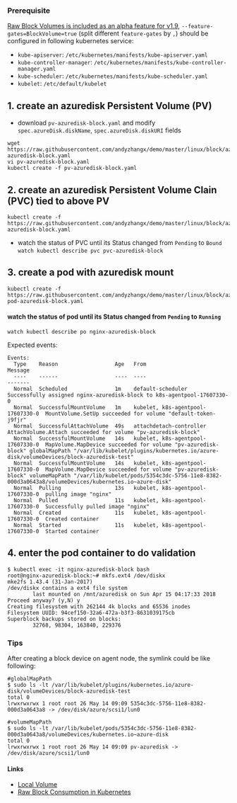 ### Prerequisite
[Raw Block Volumes is included as an alpha feature for v1.9](https://kubernetes.io/docs/concepts/storage/persistent-volumes/#block-block-volume-support), `--feature-gates=BlockVolume=true` (split different `feature-gates` by `,`) should be configured in following kubernetes service:
 - `kube-apiserver`: `/etc/kubernetes/manifests/kube-apiserver.yaml`
 - `kube-controller-manager`: `/etc/kubernetes/manifests/kube-controller-manager.yaml`
 - `kube-scheduler`: `/etc/kubernetes/manifests/kube-scheduler.yaml`
 - `kubelet`: `/etc/default/kubelet`

## 1. create an azuredisk Persistent Volume (PV)
 - download `pv-azuredisk-block.yaml` and modify `spec.azureDisk.diskName`, `spec.azureDisk.diskURI` fields
```
wget https://raw.githubusercontent.com/andyzhangx/demo/master/linux/block/azuredisk/pv-azuredisk-block.yaml
vi pv-azuredisk-block.yaml
kubectl create -f pv-azuredisk-block.yaml
```
## 2. create an azuredisk Persistent Volume Clain (PVC) tied to above PV
```
kubectl create -f https://raw.githubusercontent.com/andyzhangx/demo/master/linux/block/azuredisk/pvc-azuredisk-block.yaml
```

 - watch the status of PVC until its Status changed from `Pending` to `Bound`
```watch kubectl describe pvc pvc-azuredisk-block```

## 3. create a pod with azuredisk mount
```
kubectl create -f https://raw.githubusercontent.com/andyzhangx/demo/master/linux/block/azuredisk/nginx-pod-azuredisk-block.yaml
```

#### watch the status of pod until its Status changed from `Pending` to `Running`
```watch kubectl describe po nginx-azuredisk-block```

Expected events:
```
Events:
  Type    Reason                  Age   From                               Message
  ----    ------                  ----  ----                               -------
  Normal  Scheduled               1m    default-scheduler                  Successfully assigned nginx-azuredisk-block to k8s-agentpool-17607330-0
  Normal  SuccessfulMountVolume   1m    kubelet, k8s-agentpool-17607330-0  MountVolume.SetUp succeeded for volume "default-token-j9fjr"
  Normal  SuccessfulAttachVolume  49s   attachdetach-controller            AttachVolume.Attach succeeded for volume "pv-azuredisk-block"
  Normal  SuccessfulMountVolume   14s   kubelet, k8s-agentpool-17607330-0  MapVolume.MapDevice succeeded for volume "pv-azuredisk-block" globalMapPath "/var/lib/kubelet/plugins/kubernetes.io/azure-disk/volumeDevices/block-azuredisk-test"
  Normal  SuccessfulMountVolume   14s   kubelet, k8s-agentpool-17607330-0  MapVolume.MapDevice succeeded for volume "pv-azuredisk-block" volumeMapPath "/var/lib/kubelet/pods/5354c3dc-5756-11e8-8382-000d3a0643a8/volumeDevices/kubernetes.io~azure-disk"
  Normal  Pulling                 13s   kubelet, k8s-agentpool-17607330-0  pulling image "nginx"
  Normal  Pulled                  11s   kubelet, k8s-agentpool-17607330-0  Successfully pulled image "nginx"
  Normal  Created                 11s   kubelet, k8s-agentpool-17607330-0  Created container
  Normal  Started                 11s   kubelet, k8s-agentpool-17607330-0  Started container
```

## 4. enter the pod container to do validation
```
$ kubectl exec -it nginx-azuredisk-block bash
root@nginx-azuredisk-block:~# mkfs.ext4 /dev/diskx
mke2fs 1.43.4 (31-Jan-2017)
/dev/diskx contains a ext4 file system
        last mounted on /mnt/azuredisk on Sun Apr 15 04:17:33 2018
Proceed anyway? (y,N) y
Creating filesystem with 262144 4k blocks and 65536 inodes
Filesystem UUID: 94cef150-32a6-472a-b3f3-8631039175cb
Superblock backups stored on blocks:
        32768, 98304, 163840, 229376
```

### Tips
After creating a block device on agent node, the symlink could be like following:
```
#globalMapPath
$ sudo ls -lt /var/lib/kubelet/plugins/kubernetes.io/azure-disk/volumeDevices/block-azuredisk-test
total 0
lrwxrwxrwx 1 root root 26 May 14 09:09 5354c3dc-5756-11e8-8382-000d3a0643a8 -> /dev/disk/azure/scsi1/lun0

#volumeMapPath
$ sudo ls -lt /var/lib/kubelet/pods/5354c3dc-5756-11e8-8382-000d3a0643a8/volumeDevices/kubernetes.io~azure-disk
total 0
lrwxrwxrwx 1 root root 26 May 14 09:09 pv-azuredisk -> /dev/disk/azure/scsi1/lun0
```

#### Links
 - [Local Volume](https://kubernetes.io/docs/concepts/storage/volumes/#local)
 - [Raw Block Consumption in Kubernetes](https://github.com/kubernetes/community/blob/master/contributors/design-proposals/storage/block-block-pv.md)
